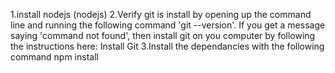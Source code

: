 1.install nodejs (nodejs) 
2.Verify git is install by opening up the command line and running the following command 'git --version'. If you get a message saying 'command not found', then install git on you computer by following the instructions here: Install Git 
3.Install the dependancies with the following command npm install
